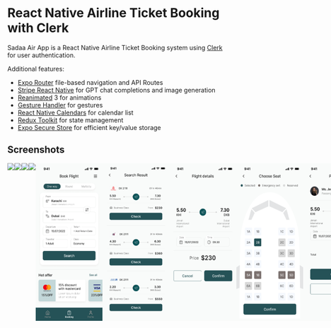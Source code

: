 # React Native Airline Ticket Booking with Clerk

Sadaa Air App is a React Native Airline Ticket Booking system using [Clerk](https://go.clerk.com/wvMHe8T) for user authentication.

Additional features:

- [Expo Router](https://docs.expo.dev/routing/introduction/) file-based navigation and API Routes
- [Stripe React Native](https://www.npmjs.com/package/@stripe/stripe-react-native) for GPT chat completions and image generation
- [Reanimated](https://docs.swmansion.com/react-native-reanimated/) 3 for animations
- [Gesture Handler](https://docs.swmansion.com/react-native-gesture-handler/) for gestures
- [React Native Calendars](https://www.npmjs.com/package/react-native-calendars) for calendar list
- [Redux Toolkit](https://redux-toolkit.js.org/) for state management
- [Expo Secure Store](https://github.com/mrousavy/react-native-mmkv) for efficient key/value storage

## Screenshots

<div style="display: flex; flex-direction: 'row';">
<img src="./screenshots/101. Splash.png.png" width=30%>
<img src="./screenshots/102. Email login.png.png" width=30%>
<img src="./screenshots/104. Verify  OTP.png.png" width=30%>
<img src="./screenshots/105. Forgot Password.png.png" width=30%>
<img src="./screenshots/108. Home.png" width=30%>
<img src="./screenshots/110. Search Result.png" width=30%>
<img src="./screenshots/111. Flight Details.png" width=30%>
<img src="./screenshots/112. Seats.png" width=30%>
<img src="./screenshots/114. Payment.png" width=30%>
<img src="./screenshots/115. Boarding Pass.png" width=30%>
<img src="./screenshots/116. My bookings.png" width=30%>

</div>
